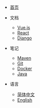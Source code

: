 * [首页](/)

* 文档
  * [Vue.js](https://v3.vuejs.org/)
  * [React](https://reactjs.org/)
  * [Django](https://docs.djangoproject.com/en/3.2/)

* 笔记
  * [Maven](/zh-cn/Maven/Maven.md "The Maven notes")
  * [Git](/zh-cn/Git/Git.md)
  * [Docker](/zh-cn/Docker/Docker.md)
  * [Java](/zh-cn/Java/Java.md)

* 语言
  * [简体中文](/README.md)
  * [English](/en/README.md)